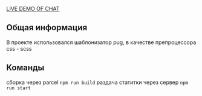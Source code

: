 <a href='https://bucolic-paprenjak-cebd36.netlify.app/messenger'>LIVE DEMO OF CHAT</a>

## Общая информация

В проекте использовался шаблонизатор pug, в качестве препроцессора css - scss

## Команды

сборка через parcel `npm run build`
раздача статитки через сервер `npm run start`
